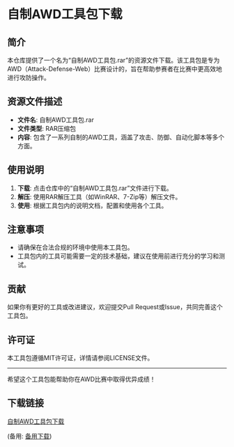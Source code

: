 # 自制AWD工具包下载

## 简介
本仓库提供了一个名为“自制AWD工具包.rar”的资源文件下载。该工具包是专为AWD（Attack-Defense-Web）比赛设计的，旨在帮助参赛者在比赛中更高效地进行攻防操作。

## 资源文件描述
- **文件名**: 自制AWD工具包.rar
- **文件类型**: RAR压缩包
- **内容**: 包含了一系列自制的AWD工具，涵盖了攻击、防御、自动化脚本等多个方面。

## 使用说明
1. **下载**: 点击仓库中的“自制AWD工具包.rar”文件进行下载。
2. **解压**: 使用RAR解压工具（如WinRAR、7-Zip等）解压文件。
3. **使用**: 根据工具包内的说明文档，配置和使用各个工具。

## 注意事项
- 请确保在合法合规的环境中使用本工具包。
- 工具包内的工具可能需要一定的技术基础，建议在使用前进行充分的学习和测试。

## 贡献
如果你有更好的工具或改进建议，欢迎提交Pull Request或Issue，共同完善这个工具包。

## 许可证
本工具包遵循MIT许可证，详情请参阅LICENSE文件。

---

希望这个工具包能帮助你在AWD比赛中取得优异成绩！

## 下载链接
[自制AWD工具包下载](https://pan.quark.cn/s/c041e860c795) 

(备用: [备用下载](https://pan.baidu.com/s/1mTKl40VOhgaJFGlk22TNMg?pwd=56x6))
